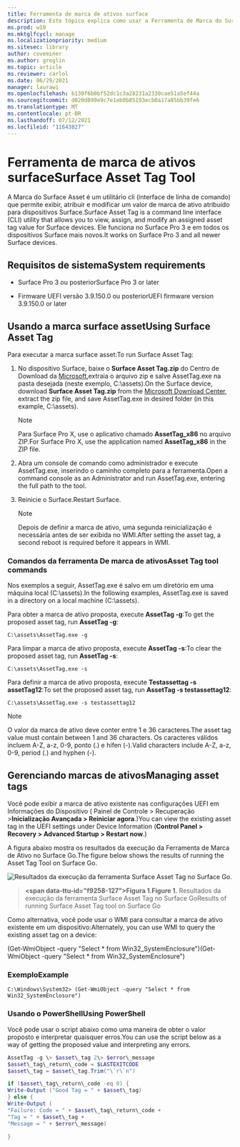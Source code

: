 ```yaml
---
title: Ferramenta de marca de ativos surface
description: Este tópico explica como usar a Ferramenta de Marca do Surface Asset.
ms.prod: w10
ms.mktglfcycl: manage
ms.localizationpriority: medium
ms.sitesec: library
author: coveminer
ms.author: greglin
ms.topic: article
ms.reviewer: carlol
ms.date: 06/29/2021
manager: laurawi
ms.openlocfilehash: b130f6b0bf52dc1c3a28231a2330cae51a5ef44a
ms.sourcegitcommit: d020d899e9c7e1eb0b85193ecb0a17a85bb39fe6
ms.translationtype: MT
ms.contentlocale: pt-BR
ms.lasthandoff: 07/12/2021
ms.locfileid: "11643827"
---
```

# <a name="surface-asset-tag-tool"></a><span data-ttu-id="f9258-103">Ferramenta de marca de ativos surface</span><span class="sxs-lookup"><span data-stu-id="f9258-103">Surface Asset Tag Tool</span></span>

<span data-ttu-id="f9258-104">A Marca do Surface Asset é um utilitário cli (interface de linha de comando) que permite exibir, atribuir e modificar um valor de marca de ativo atribuído para dispositivos Surface.</span><span class="sxs-lookup"><span data-stu-id="f9258-104">Surface Asset Tag is a command line interface (CLI) utility that allows you to view, assign, and modify an assigned asset tag value for Surface devices.</span></span> <span data-ttu-id="f9258-105">Ele funciona no Surface Pro 3 e em todos os dispositivos Surface mais novos.</span><span class="sxs-lookup"><span data-stu-id="f9258-105">It works on Surface Pro 3 and all newer Surface devices.</span></span>

## <a name="system-requirements"></a><span data-ttu-id="f9258-106">Requisitos de sistema</span><span class="sxs-lookup"><span data-stu-id="f9258-106">System requirements</span></span>

- <span data-ttu-id="f9258-107">Surface Pro 3 ou posterior</span><span class="sxs-lookup"><span data-stu-id="f9258-107">Surface Pro 3 or later</span></span>

- <span data-ttu-id="f9258-108">Firmware UEFI versão 3.9.150.0 ou posterior</span><span class="sxs-lookup"><span data-stu-id="f9258-108">UEFI firmware version 3.9.150.0 or later</span></span>

## <a name="using-surface-asset-tag"></a><span data-ttu-id="f9258-109">Usando a marca surface asset</span><span class="sxs-lookup"><span data-stu-id="f9258-109">Using Surface Asset Tag</span></span>

<span data-ttu-id="f9258-110">Para executar a marca surface asset:</span><span class="sxs-lookup"><span data-stu-id="f9258-110">To run Surface Asset Tag:</span></span>

1. <span data-ttu-id="f9258-111">No dispositivo Surface, baixe o **Surface Asset Tag.zip** do Centro de Download da [Microsoft,](https://www.microsoft.com/download/details.aspx?id=46703)extraia o arquivo zip e salve AssetTag.exe na pasta desejada (neste exemplo, C:\\assets).</span><span class="sxs-lookup"><span data-stu-id="f9258-111">On the Surface device, download **Surface Asset Tag.zip** from the [Microsoft Download  Center](https://www.microsoft.com/download/details.aspx?id=46703),  extract the zip file, and save AssetTag.exe in desired folder (in  this example, C:\\assets).</span></span>

    > [!NOTE]
    > <span data-ttu-id="f9258-112">Para Surface Pro X, use o aplicativo chamado **AssetTag_x86** no arquivo ZIP.</span><span class="sxs-lookup"><span data-stu-id="f9258-112">For Surface Pro X, use the application named **AssetTag_x86**  in the ZIP file.</span></span>

2. <span data-ttu-id="f9258-113">Abra um console de comando como administrador e execute AssetTag.exe, inserindo o caminho completo para a ferramenta.</span><span class="sxs-lookup"><span data-stu-id="f9258-113">Open a command console as an Administrator and run AssetTag.exe, entering the full path to the tool.</span></span>

3. <span data-ttu-id="f9258-114">Reinicie o Surface.</span><span class="sxs-lookup"><span data-stu-id="f9258-114">Restart Surface.</span></span>

    > [!NOTE]
    > <span data-ttu-id="f9258-115">Depois de definir a marca de ativo, uma segunda reinicialização é necessária antes de ser exibida no WMI.</span><span class="sxs-lookup"><span data-stu-id="f9258-115">After setting the asset tag, a second reboot is required before it appears in WMI.</span></span>

### <a name="asset-tag-tool-commands"></a><span data-ttu-id="f9258-116">Comandos da ferramenta De marca de ativos</span><span class="sxs-lookup"><span data-stu-id="f9258-116">Asset Tag tool commands</span></span>

<span data-ttu-id="f9258-117">Nos exemplos a seguir, AssetTag.exe é salvo em um diretório em uma máquina local (C:\assets).</span><span class="sxs-lookup"><span data-stu-id="f9258-117">In the following examples, AssetTag.exe is saved in a directory on a local machine (C:\assets).</span></span>

<span data-ttu-id="f9258-118">Para obter a marca de ativo proposta, execute **AssetTag -g**:</span><span class="sxs-lookup"><span data-stu-id="f9258-118">To get the proposed asset tag, run **AssetTag -g**:</span></span>

```console
C:\assets\AssetTag.exe -g
```

<span data-ttu-id="f9258-119">Para limpar a marca de ativo proposta, execute **AssetTag -s**:</span><span class="sxs-lookup"><span data-stu-id="f9258-119">To clear the proposed asset tag, run **AssetTag -s**:</span></span>

```console
C:\assets\AssetTag.exe -s
```

<span data-ttu-id="f9258-120">Para definir a marca de ativo proposta, execute **Testassettag -s assetTag12**:</span><span class="sxs-lookup"><span data-stu-id="f9258-120">To set the proposed asset tag, run **AssetTag -s testassettag12**:</span></span>

```
C:\assets\AssetTag.exe -s testassettag12
```

>[!NOTE]
><span data-ttu-id="f9258-121">O valor da marca de ativo deve conter entre 1 e 36 caracteres.</span><span class="sxs-lookup"><span data-stu-id="f9258-121">The asset tag value must contain between 1 and 36 characters.</span></span> <span data-ttu-id="f9258-122">Os caracteres válidos incluem A-Z, a-z, 0-9, ponto (.) e hífen (-).</span><span class="sxs-lookup"><span data-stu-id="f9258-122">Valid characters include A-Z, a-z, 0-9, period (.) and hyphen (-).</span></span>

## <a name="managing-asset-tags"></a><span data-ttu-id="f9258-123">Gerenciando marcas de ativos</span><span class="sxs-lookup"><span data-stu-id="f9258-123">Managing asset tags</span></span>

<span data-ttu-id="f9258-124">Você pode exibir a marca de ativo existente nas configurações UEFI em Informações do Dispositivo ( Painel de Controle > Recuperação >**Inicialização Avançada > Reiniciar agora**.)</span><span class="sxs-lookup"><span data-stu-id="f9258-124">You can view the existing asset tag in the UEFI settings under Device Information (**Control Panel > Recovery > Advanced Startup > Restart now**.)</span></span>

<span data-ttu-id="f9258-125">A figura abaixo mostra os resultados da execução da Ferramenta de Marca de Ativo no Surface Go.</span><span class="sxs-lookup"><span data-stu-id="f9258-125">The figure below shows the results of running the Asset Tag Tool on Surface Go.</span></span>

![Resultados da execução da ferramenta Surface Asset Tag no Surface Go.](images/assettag-fig1.png)

> **<span data-ttu-id="f9258-127&quot;>Figura 1.</span><span class=&quot;sxs-lookup&quot;><span data-stu-id=&quot;f9258-127&quot;>Figure 1.</span></span>** <span data-ttu-id=&quot;f9258-128&quot;>Resultados da execução da ferramenta Surface Asset Tag no Surface Go</span><span class=&quot;sxs-lookup&quot;><span data-stu-id=&quot;f9258-128&quot;>Results of running Surface Asset Tag tool on Surface Go</span></span>

<span data-ttu-id=&quot;f9258-129&quot;>Como alternativa, você pode usar o WMI para consultar a marca de ativo existente em um dispositivo:</span><span class=&quot;sxs-lookup&quot;><span data-stu-id=&quot;f9258-129&quot;>Alternately, you can use WMI to query the existing asset tag on a device:</span></span>

<span data-ttu-id=&quot;f9258-130&quot;>(Get-WmiObject -query &quot;Select \* from Win32_SystemEnclosure")</span><span class="sxs-lookup"><span data-stu-id="f9258-130">(Get-WmiObject -query "Select \* from Win32_SystemEnclosure")</span></span>

### <a name="example"></a><span data-ttu-id="f9258-131">Exemplo</span><span class="sxs-lookup"><span data-stu-id="f9258-131">Example</span></span>

```console
C:\Windows\System32> (Get-WmiObject -query "Select * from Win32_SystemEnclosure")
```
  
### <a name="using-powershell"></a><span data-ttu-id="f9258-132">Usando o PowerShell</span><span class="sxs-lookup"><span data-stu-id="f9258-132">Using PowerShell</span></span>

<span data-ttu-id="f9258-133">Você pode usar o script abaixo como uma maneira de obter o valor proposto e interpretar quaisquer erros.</span><span class="sxs-lookup"><span data-stu-id="f9258-133">You can use the script below as a way of getting the proposed value and interpreting any errors.</span></span>

```powershell
AssetTag -g \> $asset\_tag 2\> $error\_message  
$asset\_tag\_return\_code = $LASTEXITCODE  
$asset\_tag = $asset\_tag.Trim("\`r\`n")

if ($asset\_tag\_return\_code -eq 0) {  
Write-Output ("Good Tag = " + $asset\_tag)  
} else {  
Write-Output (  
"Failure: Code = " + $asset\_tag\_return\_code +  
"Tag = " + $asset\_tag +  
"Message = " + $error\_message)

}
```
